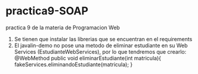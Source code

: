 # practica9-SOAP
practica 9 de la materia de Programacion Web

1. Se tienen que instalar las librerias que se encuentran en el requirements
2. El javalin-demo no pose una metodo de eliminar estudiante en su Web Services (EstudianteWebServices), por lo que tendremos que crearlo:
@WebMethod
public void eliminarEstudiante(int matricula){
    fakeServices.eliminandoEstudiante(matricula);
}
